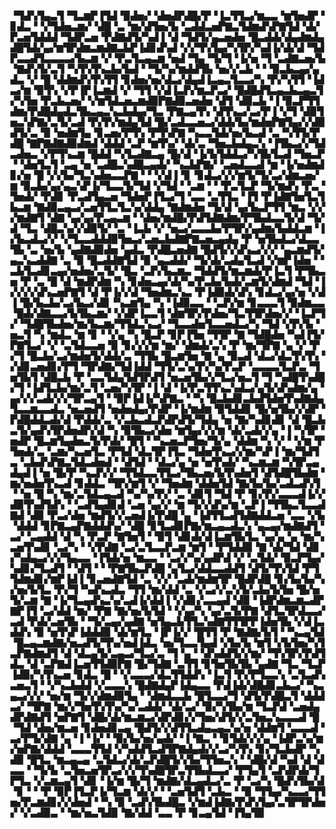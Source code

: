 ▝▜▟▚▜▄▃▜▝▜▃▆▛▐▜▟▝▉▟▅▞▝▟▅▟▛▟█▞▛▝▐▃▜▜▃▞▆▃▃▝▆▜▅▟▛▝▊▟▃▝▝▞▜▟▅▃▆▞▝▟█▝▃▝▆▞▟▜▅▞▙▝▃▟▟▃▅▛▇▃▜▟▆▟▚▛▇▜▟▝▟▞▛▃▅▜▟▟▟▝▜▟▛▃▅▝▛▟▇▟▜▞▚▟▐▝▟▝▜▟▜▞▄▃▅▟▅▝█▃▟▟▞▟▄▟▆▟▄▟█▜▟▞▄▞▆▜▛▟▆▃▆▟▇▃▙▛▐▟▊▟▚▟▝▞▞▜▚▜▄▞▚▜▛▞▚▟▐▞▟▞▟▝▜▟▛▃▃▟▜▃▃▃▃▞▙▃▆▝▞▝▛▃▜▃▄▃▆▝▅▟▝▜▄▝▜▞▜▝▐▞▅▝▜▝▃▟▇▃▅▞▙▝▇▟▚▜▞▃▜▝▚▜▚▜▚▃▙▞▙▟▝▝▜▞▚▞▆▟▟▜▙▝▅▞▞▃▙▝▝▝▉▃▙▃▄▞▄▟▃▝▞▝█▝▟▟▆▟▚▜▚▜▜▝▊▟▅▞▅▞▟▃▞▟▄▟▐▃▄▃▜▃▃▞▚▝▛▞▚▜▜▝▐▟▃▞▆▝▉▜▚▝▞▛▐▛▐▃▆▟▝▞▝▜▜▝▞▟▐▃▛▞▆▃▛▃▞▝█▟█▟▜▃▄▃▙▃▄▃▜▞▚▜▅▝▛▃▙▃▅▞▝▞▆▜▟▃▅▃▆▟▉▛▇▟▉▃▅▟▅▝▟▜▝▟▉▃▙▝▐▝▉▃▛▜▜▟▆▞▛▟█▟▄▟▃▜▙▃▄▃▚▃▙▟▄▞▜▃▝▛▇▃▄▜▚▝▟▜▚▃▞▃▞▛▐▝▞▜▝▟▉▜▅▃▚▛▇▞▃▜▞▃▟▝▛▞▛▞▆▟▄▜▟▝█▞▃▟▃▃▅▃▞▟▟▞▙▞▆▟▅▛▇▜▄▞▞▟▉▟▜▞▃▝▉▝▅▟▆▜▄▝▊▃▅▞▛▜▚▝▛▜▚▛▇▝▚▃▃▜▟▞▅▞▙▃▟▝▃▝▚▜▜▞▛▟█▝▇▛▇▟▇▟▉▟▆▟▝▟▟▟▝▃▛▝▆▜▚▞▝▟▞▃▝▜▅▃▙▟▄▃▚▝▐▜▙▃▞▞▜▟▃▟▅▃▝▞▛▜▚▃▆▝█▟▟▝▚▜▃▟▇▃▄▝█▞▟▝▐▞▙▜▟▟▃▞▚▜▙▜▃▟▝▜▅▃▛▝▝▟▅▜▃▜▝▃▄▝▅▝▃▟█▃▚▟█▃▄▟▞▝▚▃▙▛▇▞▝▃▅▟▃▃▟▝▆▝▐▞▅▟▆▟▊▞▅▝█▝▞▞▙▞▜▃▚▟▅▃▃▛▇▝▝▝▞▟▐▝▊▝▊▟▃▞▞▞▆▜▞▜▞▃▞▟▆▃▅▞▆▝▉▃▙▞▄▞▄▃▚▛▐▞▜▃▃▜▞▜▟▝▞▜▟▝▝▃▆▝▝▝▛▃▜▃▛▝▜▞▆▟▚▝▛▃▝▜▅▟▞▝▛▟▊▝▛▃▟▜▄▃▅▝▜▟▅▛▐▜▃▞▜▝▃▃▝▃▜▜▃▝▐▜▝▛▐▟▇▜▅▜▃▜▙▃▆▝▇▟▉▃▄▃▞▃▅▜▜▃▜▃▚▞▟▟▄▝▇▟▆▟▅▝▜▞▟▝▄▞▙▃▛▜▜▝▆▃▝▞▞▞▆▟▇▜▝▟▇▝▄▞▄▞▛▃▄▃▆▝▝▟▅▞▆▟█▞▛▟▜▟▇▟▆▞▛▜▙▟▃▃▜▞▟▝▜▞▟▝▜▃▝▟█▃▚▞▞▟▉▜▞▝▃▝▐▃▙▝▞▝▅▃▞▃▃▃▙▞▛▜▛▞▄▟▆▞▙▟▟▃▆▝▐▞▙▃▟▃▞▞▝▞▜▃▃▟▟▟▉▜▅▃▞▃▅▃▙▟▇▛▇▃▅▃▄▟▄▝▛▝▅▜▙▟▃▞▟▃▃▜▙▝▃▝▅▞▙▝▄▟▇▟▉▟▅▝▄▟▃▝▛▟█▃▅▟▇▝█▟▜▞▞▟▚▃▞▞▞▝▄▃▆▟▜▞▄▃▚▃▟▟▇▝▃▝▉▝█▃▟▟▇▜▟▝▉▝▄▃▟▟▞▝▜▞▟▞▃▟▄▜▃▟▝▞▆▛▐▟▅▝▝▃▙▜▃▟▊▃▄▞▅▟▅▞▃▜▞▝█▃▝▃▛▞▙▃▆▃▝▜▟▟▜▞▆▃▆▟▞▛▐▃▜▝▛▜▙▃▅▝▛▝▃▝█▝▟▝▆▟▛▟▆▝▚▝▊▟▅▃▄▞▟▞▚▞▛▃▙▞▙▟▞▃▆▜▞▟▆▟▝▜▟▝▐▞▞▞▞▟▚▃▅▛▇▜▝▟▝▛▐▞▞▟▝▜▅▟▆▃▚▃▝▛▐▟▉▟▞▟▚▝▊▟▃▞▄▞▅▝▞▟▐▝█▞▙▃▙▞▃▞▙▃▞▟▊▝▚▃▆▜▄▝▚▝▐▟▉▃▃▝▝▃▛▞▆▝▊▃▃▃▜▝▉▟▆▃▃▝█▟▞▟▇▃▃▞▙▜▙▃▆▞▝▞▟▛▐▃▃▜▝▟▆▜▛▞▛▟▅▞▜▃▜▜▛▟▅▞▞▝▐▃▛▜▞▝▜▟█▜▙▟▅▞▆▞▙▃▆▞▜▜▟▃▚▃▞▝▜▃▃▟▅▜▃▃▅▟▃▞▚▝▜▟▝▞▛▞▙▝▅▃▜▝▚▝▆▟▃▝▆▝▊▝▝▞▄▝▚▝█▃▛▝▊▛▐▜▅▝▜▜▛▝▇▝▜▟█▟▅▝▚▟▐▜▞▛▇▜▃▞▝▞▝▃▜▟▃▃▅▝▉▝▊▞▞▞▆▝▆▞▝▟▆▟▞▃▚▝▛▝▆▞▜▛▇▝▄▝▞▝▛▞▜▝█▃▙▞▃▞▆▟▅▜▞▟▟▞▃▝▜▜▙▝█▃▆▜▅▝▇▝▄▝▉▃▟▝▟▃▞▟▃▜▚▜▚▝▞▟▊▃▅▟▊▞▛▜▝▜▛▟▇▞▜▟▐▟▟▝▜▜▞▃▚▞▛▞▚▞▛▃▛▝▃▃▃▃▜▃▛▃▝▜▅▜▙▜▝▟█▃▙▝▛▝▃▃▜▟▄▜▟▜▛▟▜▝▅▃▅▜▙▞▞▜▃▞▅▃▜▝▜▝▚▟█▜▚▟█▞▜▝▐▟▜▃▙▞▆▞▃▜▝▃▅▞▚▜▛▝▐▝▟▝▐▞▛▃▜▜▚▃▚▟▃▞▄▜▞▟▚▟▆▞▄▝▄▞▞▞▃▟▞▞▞▜▛▃▄▜▝▝▉▛▐▟▐▞▚▛▇▃▝▝▚▝█▃▙▟▊▃▙▟▜▟▅▜▚▟▇▟▄▜▃▃▆▃▃▟▃▝▅▃▅▟▜▝▅▟▅▟▄▞▛▟▛▝▐▞▆▟▆▝▉▜▟▟▊▝█▞▅▜▙▞▞▟▛▝▛▟█▟▟▃▟▞▟▝▛▟▟▞▃▝▞▃▙▃▟▃▛▟▛▟▜▞▜▟▄▝▅▝▇▞▚▟▊▟▊▝▟▝█▃▙▃▜▞▄▟▚▜▛▟▅▟▛▞▟▝▚▝▉▜▙▃▞▟▅▝▆▜▄▞▞▞▆▝▟▞▃▟▞▞▄▝▐▝▚▜▛▝▅▟▛▝█▃▆▜▄▟▅▃▜▞▛▟▞▝█▜▝▝▚▃▅▃▛▜▅▞▜▞▄▝▟▟▆▝▚▝▞▝▝▞▆▝▛▜▅▟▞▃▝▃▆▞▚▃▅▜▃▝▛▜▟▝▟▃▜▛▐▜▃▝▜▟▅▜▚▃▞▞▆▞▚▛▐▝▆▞▜▟▜▃▝▃▙▟▚▛▇▃▜▟▃▟▅▟▝▝▟▜▟▝▝▟▃▞▄▝▅▝▅▜▚▟▞▝▚▃▆▃▆▝▚▜▛▃▄▟▄▟▐▝▅▝█▞▛▝▚▃▛▞▞▝▜▜▟▃▃▜▜▃▞▜▙▃▅▞▙▜▚▟▅▜▝▟▜▟█▜▙▟▆▝▆▞▅▟▅▜▚▃▟▝▊▟▟▃▝▜▛▞▆▜▝▞▝▜▅▟▆▝▟▟▅▜▟▝▇▞▙▞▙▞▃▟▃▟▚▜▝▝▅▝█▝▚▝▆▞▃▜▟▃▄▃▟▝▚▞▚▞▛▞▝▃▝▟▊▜▝▜▟▝▛▝▊▞▛▞▃▃▃▟▐▞▞▟▉▜▚▟▜▟▚▝▝▃▟▜▄▟▊▟▝▃▅▝▄▞▞▝▆▝▜▞▞▟▚▞▆▝▃▛▐▝▜▜▙▃▜▃▃▟▇▟▝▟▉▝▛▃▞▟▅▝▆▟▜▞▞▃▅▟▐▞▛▟█▝▄▝▐▟▜▜▃▟▜▟▇▟▟▃▅▝▃▃▝▞▙▝▟▟▟▝▊▛▇▃▄▛▇▟▟▟▚▞▝▟█▝▊▜▃▟▊▛▇▞▆▃▄▃▟▃▚▝▄▃▄▞▆▟▇▟▜▝▃▞▝▃▄▟▟▝▟▝▚▝▛▃▛▝▇▜▅▜▝▝▉▜▝▟▊▟▞▟▐▃▆▜▙▜▃▝▄▞▄▝▄▝▆▞▚▃▅▜▚▟▊▝▃▞▚▝▝▞▛▟▇▝▃▞▃▜▃▃▛▃▆▝▆▜▝▝▛▜▟▟▉▝▇▝▟▞▜▟▝▟▊▞▚▟▄▃▞▞▞▜▄▃▃▝▐▜▟▞▅▝▆▃▃▝▝▃▞▞▚▞▄▟▛▟▝▞▝▃▜▟▞▝▉▃▛▜▄▞▚▟▊▞▜▃▟▜▝▝▟▜▝▝▝▛▇▜▙▃▛▟█▝▄▜▃▞▟▟▃▃▟▟▜▝▟▜▞▜▚▜▟▝▛▜▜▟▆▟▊▞▆▛▐▟▐▝▊▃▅▟▇▜▟▝▃▝▞▞▝▃▟▞▆▟▆▜▛▝█▟▛▟█▝▊▞▙▞▙▞▚▞▅▞▙▜▃▝▛▞▜▝▚▟▚▃▟▃▝▜▜▝▆▞▟▟▝▃▝▞▃▞▞▃▚▜▞▃▙▞▙▜▅▝█▞▅▜▞▃▆▝▇▝▐▞▜▃▄▟▚▃▚▞▃▟▐▞▟▟▐▝▞▟▊▞▃▃▄▟▝▟▉▝▐▟▛▟▆▃▆▃▟▛▇▛▐▜▝▃▞▟▟▝▆▞▝▛▇▝▇▞▅▞▙▜▟▝▝▞▄▞▚▝▄▞▃▜▞▛▇▝▟▜▃▜▛▟▃▃▞▃▟▝▛▟▞▃▅▜▙▝▝▜▞▃▄▞▄▟▇▝▅▜▄▃▙▜▜▃▚▟▇▜▜▜▛▛▐▟▅▜▙▝▞▟▐▃▟▟▚▝▉▝▅▜▚▛▐▟▟▟▉▝▟▞▆▜▃▝▐▛▐▞▞▝█▜▜▝▛▝▇▟▇▞▙▜▝▝▚▃▄▜▟▝█▃▄▃▆▟▇▞▅▃▟▜▞▜▚▞▅▟▐▟▃▝▅▞▜▃▃▜▄▟▝▞▙▞▙▝▆▜▝▞▙▜▅▞▚▜▃▛▇▟▆▟▜▝▟▝▟▃▄▜▞▃▄▃▞▜▃▞▃▝▜▝▄▝▝▟▚▟▟▜▞▞▆▞▝▜▚▜▛▞▛▟▜▟▃▝▟▝▃▛▇▟▐▃▅▜▜▟▉▛▇▝█▞▜▟▇▝▃▜▜▝▊▜▅▜▙▜▙▝▄▟▇▝▜▃▝▜▃▛▐▟▉▞▚▜▚▃▅▝▊▟▃▝█▝▝▞▃▃▃▞▟▃▜▜▟▟▚▝▐▃▜▝▛▞▛▜▃▃▚▝▃▜▃▟▚▃▅▃▜▝▝▞▚▃▙▟▟▝▞▃▃▃▚▝█▟▇▟▄▛▐▟▄▃▃▝▛▟▐▟▞▟█▟▊▃▙▃▞▝▚▃▄▃▞▞▞▝▅▞▆▝▜▞▞▟▆▟▉▜▄▝▝▟▆▟▃▃▙▝█▜▃▃▞▜▝▟▜▞▛▟█▃▜▝▟▟▟▃▞▝▜▛▇▝▆▞▞▜▅▜▚▜▚▞▚▞▃▟▟▞▝▟▞▃▞▝▉▞▚▜▙▞▆▝▜▃▛▟▝▃▅▟▄▟▛▟▇▟▜▝▅▛▇▜▝▟█▞▟▞▆▃▆▃▞▟▛▟▊▞▞▜▅▞▟▜▞▞▃▜▅▃▚▃▃▃▟▝█▝▜▟▝▟▅▞▆▃▅▝▊▟▅▟▊▃▄▝█▟▜▞▞▟▜▜▃▟▄▃▄▃▚▞▅▝▟▟▆▜▝▃▃▃▟▝▃▞▛▜▞▟▇▝▄▝▐▝▐▞▝▝▉▞▙▞▅▞▄▟▞▝▐▝▇▃▝▝▊▜▟▞▞▞▄▝▐▟▛▃▚▞▆▞▅▛▇▞▟▟▟▝▃▃▃▜▜▟▝▞▚▟▟▜▃▟▜▛▇▟▄▟▞▞▃▞▚▜▚▝▊▞▜▃▙▟▛▝▚▟▉▝█▜▃▝▆▃▄▃▄▝▃▜▟▃▞▟▞▃▛▟█▜▞▞▙▞▜▜▅▃▚▝▝▟█▞▟▝▚▟▝▟▝▟▃▃▝▝▜▞▙▝▃▜▅▃▅▜▛▃▞▞▞▜▚▟█▜▛▃▜▜▙▟▃▃▞▝▛▜▄▜▝▃▛▟▛▟▞▜▛▜▃▝▞▃▆▃▄▜▝▟▊▝▐▞▆▝█▞▜▝▆▟▇▞▟▃▄▟▃▞▃▝▛▝▃▞▚▝█▟▚▜▙▞▟▝▊▝▝▝▛▝▉▛▐▜▃▛▐▞▜▃▆▝▟▞▞▝▝▃▅▜▟▜▝▃▙▃▝▝▉▝▜▜▄▞▚▃▃▞▜▜▅▞▛▃▆▟▊▞▞▟▅▟▝▝▚▝▉▝▃▟▚▜▙▟█▃▝▞▆▟▐▟▇▞▛▟▚▜▄▞▃▜▛▜▛▟▅▞▝▞▃▟▉▃▝▝▆▞▅▃▜▟▉▝▇▞▟▟▝▃▃▝▛▝▊▃▄▜▟▝▐▜▄▜▉
